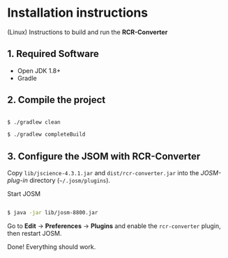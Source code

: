 # Installation instructions

(Linux) Instructions to build and run the **RCR-Converter**

## 1. Required Software

* Open JDK 1.8+
* Gradle

## 2. Compile the project

```bash

$ ./gradlew clean

$ ./gradlew completeBuild
```

## 3. Configure the JSOM with RCR-Converter

Copy ``lib/jscience-4.3.1.jar`` and ``dist/rcr-converter.jar`` into the _JOSM-plug-in_ directory (``~/.josm/plugins``).

Start JOSM

```bash

$ java -jar lib/josm-8800.jar
```

Go to **Edit** -> **Preferences** -> **Plugins** and enable the ``rcr-converter`` plugin, then restart JOSM.

Done! Everything should work.
